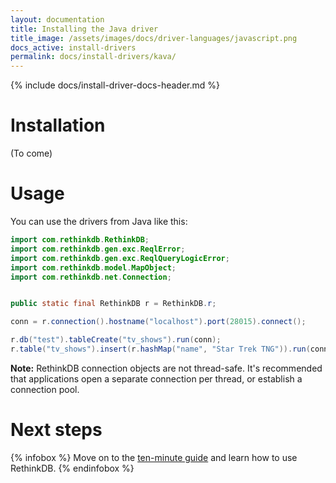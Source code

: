 ```yaml
---
layout: documentation
title: Installing the Java driver
title_image: /assets/images/docs/driver-languages/javascript.png
docs_active: install-drivers
permalink: docs/install-drivers/kava/
---
```

{% include docs/install-driver-docs-header.md %}

# Installation #

(To come)

# Usage #

You can use the drivers from Java like this:

```java
import com.rethinkdb.RethinkDB;
import com.rethinkdb.gen.exc.ReqlError;
import com.rethinkdb.gen.exc.ReqlQueryLogicError;
import com.rethinkdb.model.MapObject;
import com.rethinkdb.net.Connection;


public static final RethinkDB r = RethinkDB.r;

conn = r.connection().hostname("localhost").port(28015).connect();

r.db("test").tableCreate("tv_shows").run(conn);
r.table("tv_shows").insert(r.hashMap("name", "Star Trek TNG")).run(conn);
```

__Note:__ RethinkDB connection objects are not thread-safe. It's recommended that applications open a separate connection per thread, or establish a connection pool.

# Next steps #

{% infobox %}
Move on to the [ten-minute guide](/docs/guide/java/) and learn how to use RethinkDB.
{% endinfobox %}
